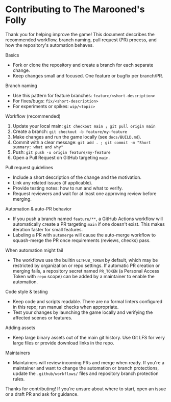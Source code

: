 # Contributing to The Marooned's Folly

Thank you for helping improve the game! This document describes the recommended workflow, branch naming, pull request (PR) process, and how the repository's automation behaves.

Basics
- Fork or clone the repository and create a branch for each separate change.
- Keep changes small and focused. One feature or bugfix per branch/PR.

Branch naming
- Use this pattern for feature branches: `feature/<short-description>`
- For fixes/bugs: `fix/<short-description>`
- For experiments or spikes: `wip/<topic>`

Workflow (recommended)
1. Update your local main: `git checkout main ; git pull origin main`
2. Create a branch: `git checkout -b feature/my-feature`
3. Make changes and run the game locally (see `docs/BUILD.md`).
4. Commit with a clear message: `git add . ; git commit -m "Short summary: what and why"`
5. Push: `git push -u origin feature/my-feature`
6. Open a Pull Request on GitHub targeting `main`.

Pull request guidelines
- Include a short description of the change and the motivation.
- Link any related issues (if applicable).
- Provide testing notes: how to run and what to verify.
- Request reviewers and wait for at least one approving review before merging.

Automation & auto-PR behavior
- If you push a branch named `feature/**`, a GitHub Actions workflow will automatically create a PR targeting `main` if one doesn't exist. This makes iteration faster for small features.
- Labeling a PR with `automerge` will cause the auto-merge workflow to squash-merge the PR once requirements (reviews, checks) pass.

When automation might fail
- The workflows use the builtin `GITHUB_TOKEN` by default, which may be restricted by organization or repo settings. If automatic PR creation or merging fails, a repository secret named `PR_TOKEN` (a Personal Access Token with `repo` scope) can be added by a maintainer to enable the automation.

Code style & testing
- Keep code and scripts readable. There are no formal linters configured in this repo; run manual checks when appropriate.
- Test your changes by launching the game locally and verifying the affected scenes or features.

Adding assets
- Keep large binary assets out of the main git history. Use Git LFS for very large files or provide download links in the repo.

Maintainers
- Maintainers will review incoming PRs and merge when ready. If you're a maintainer and want to change the automation or branch protections, update the `.github/workflows/` files and repository branch protection rules.

Thanks for contributing! If you're unsure about where to start, open an issue or a draft PR and ask for guidance.
